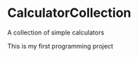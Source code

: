 # CalculatorCollection
<p>A collection of simple calculators</p>
<p>This is my first programming project</p>
